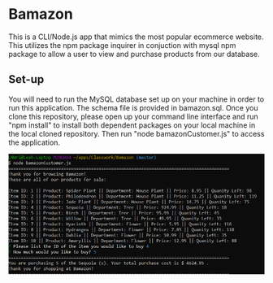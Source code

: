 # Bamazon

This is a CLI/Node.js app that mimics the most popular ecommerce website. This utilizes the npm package inquirer in conjuction with mysql npm package to allow a user to view and purchase products from our database.

## Set-up

You will need to run the MySQL database set up on your machine in order to run this application. The schema file is provided in bamazon.sql. Once you clone this repository, please open up your command line interface and run "npm install" to install both dependent packages on your local machine in the local cloned repository. Then run "node bamazonCustomer.js" to access the application.

![Screenshot of CLI](readme.PNG)
